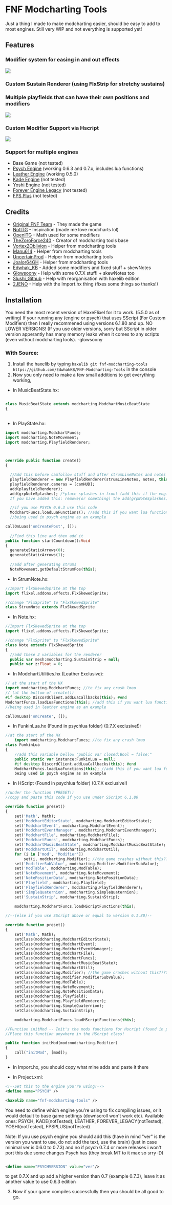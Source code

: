 # FNF Modcharting Tools
Just a thing I made to make modcharting easier, should be easy to add to most engines.
Still very WIP and not everything is supported yet!

## Features
### Modifier system for easing in and out effects
![](https://github.com/TheZoroForce240/FNF-Modcharting-Tools/blob/main/readme/modifiers.gif)
### Custom Sustain Renderer (using FlxStrip for stretchy sustains)
### Multiple playfields that can have their own positions and modifiers
![](https://github.com/TheZoroForce240/FNF-Modcharting-Tools/blob/main/readme/sustains.gif)
### Custom Modifier Support via Hscript
![](https://github.com/TheZoroForce240/FNF-Modcharting-Tools/blob/main/readme/custommods.gif)
### Support for multiple engines
- Base Game (not tested)
- [Psych Engine](https://github.com/ShadowMario/FNF-PsychEngine) (working 0.6.3 and 0.7.x, includes lua functions)
- [Leather Engine](https://github.com/Leather128/LeatherEngine) (working 0.5.0)
- [Kade Engine](https://github.com/KadeDev/Kade-Engine) (not tested)
- [Yoshi Engine](https://github.com/YoshiCrafter29/YoshiCrafterEngine) (not tested)
- [Forever Engine Legacy](https://github.com/Yoshubs/Forever-Engine-Legacy) (not tested)
- [FPS Plus](https://github.com/ThatRozebudDude/FPS-Plus-Public) (not tested)


## Credits 
- [Original FNF Team](https://github.com/ninjamuffin99/Funkin) - They made the game
- [NotITG](https://www.noti.tg/) - Inspiration (made me love modcharts lol)
- [OpenITG](https://github.com/openitg/openitg) - Math used for some modifiers
- [TheZoroForce240](https://github.com/TheZoroForce240/FNF-Modcharting-Tools) - Creator of modcharting tools base
- [Vortex2Oblivion](https://github.com/Vortex2Oblivion) - Helper from modcharting tools
- [Manu614](https://github.com/Manu614) - Helper from modcharting tools
- [UncertainProd](https://github.com/UncertainProd) - Helper from modcharting tools
- [Joalor64GH](https://github.com/Joalor64GH) - Helper from modcharting tools
- [Edwhak_KB](https://github.com/EdwhakKB) - Added some modifiers and fixed stuff + skewNotes
- [Glowsoony](https://github.com/glowsoony) - Help with some 0.7.X stuff! + skewNotes too
- [Slushi_Github](https://github.com/Slushi-Github) - Help with reorganisation with haxelib edition
- [2JENO](https://github.com/2JENO) - Help with the Import.hx thing (fixes some things so thanks!)

## Installation 
You need the most recent version of HaxeFlixel for it to work. (5.5.0 as of writing)
If your running any (engine or psych) that uses SScript (For Custom Modifiers) then I really recommened using versions 6.1.80 and up. NO LOWER VERSIONS! (If you use older versions, sorry but SScript in older version apperantly has many memory leaks when it comes to any scripts (even without modchartingTools). -glowsoony
### With Source:
1. Install the haxelib by typing `haxelib git fnf-modcharting-tools https://github.com/EdwhakKB/FNF-Modcharting-Tools` in the console
2. Now you only need to make a few small additions to get everything working,
- In MusicBeatState.hx:
```haxe

class MusicBeatState extends modcharting.ModchartMusicBeatState
{
  
```
- In PlayState.hx:
```haxe
import modcharting.ModchartFuncs;
import modcharting.NoteMovement;
import modcharting.PlayfieldRenderer;
  
```
```haxe

override public function create()
{

  //Add this before camfollow stuff and after strumLineNotes and notes have been made
  playfieldRenderer = new PlayfieldRenderer(strumLineNotes, notes, this);
  playfieldRenderer.cameras = [camHUD];
  add(playfieldRenderer);
  add(grpNoteSplashes); /*place splashes in front (add this if the engine has splashes).
  If you have added this: remove(or something) the add(grpNoteSplashes); which is by default below the add(strumLineNotes);*/

  //if you use PSYCH 0.6.3 use this code
  ModchartFuncs.loadLuaFunctions(); //add this if you want lua functions in scripts
  //being used in psych engine as an example

callOnLuas('onCreatePost', []);
      
  //Find this line and then add it
public function startCountdown():Void
{
  generateStaticArrows(0);
  generateStaticArrows(1);
  
  //add after generating strums
  NoteMovement.getDefaultStrumPos(this);
```

- In StrumNote.hx:
```haxe
//Import FlxSkewedSprite at the top
import flixel.addons.effects.FlxSkewedSprite;

//change "FlxSprite" to "FlxSkewedSprite"
class StrumNote extends FlxSkewedSprite

```

- In Note.hx:
```haxe
//Import FlxSkewedSprite at the top
import flixel.addons.effects.FlxSkewedSprite;

//change "FlxSprite" to "FlxSkewedSprite"
class Note extends FlxSkewedSprite
{
  //add these 2 variables for the renderer
  public var mesh:modcharting.SustainStrip = null;
  public var z:Float = 0;

```

- In ModchartUtilities.hx (Leather Exclusive):

```haxe
// at the start of the HX
import modcharting.ModchartFuncs; //to fix any crash lmao
// (at the bottom of create())
#if desktop DiscordClient.addLuaCallbacks(this); #end
ModchartFuncs.loadLuaFunctions(this); //add this if you want lua functions in scripts
//being used in leather engine as an example

callOnLuas('onCreate', []);

```

- In FunkinLua.hx (Found in psychlua folder) (0.7.X exclusive!):
```haxe
//at the start of the HX
    import modcharting.ModchartFuncs; //to fix any crash lmao
class FunkinLua
{
    //add this variable bellow "public var closed:Bool = false;"
  	public static var instance:FunkinLua = null;
    #if desktop DiscordClient.addLuaCallbacks(this); #end
    ModchartFuncs.loadLuaFunctions(this); //add this if you want lua functions in scripts
    being used in psych engine as an example


```
- In HScript (Found in psychlua folder) (0.7.X exclusive!)
``` haxe
//under the function (PRESET!)
//copy and paste this code if you use under SScript 6.1.80

override function preset()
{
	set('Math', Math);
	set('ModchartEditorState', modcharting.ModchartEditorState);
	set('ModchartEvent', modcharting.ModchartEvent);
	set('ModchartEventManager', modcharting.ModchartEventManager);
	set('ModchartFile', modcharting.ModchartFile);
	set('ModchartFuncs', modcharting.ModchartFuncs);
	set('ModchartMusicBeatState', modcharting.ModchartMusicBeatState);
	set('ModchartUtil', modcharting.ModchartUtil);
	for (i in ['mod', 'Modifier'])
		set(i, modcharting.Modifier); //the game crashes without this???????? what??????????? -- fue glow
	set('ModifierSubValue', modcharting.Modifier.ModifierSubValue);
	set('ModTable', modcharting.ModTable);
	set('NoteMovement', modcharting.NoteMovement);
	set('NotePositionData', modcharting.NotePositionData);
	set('Playfield', modcharting.Playfield);
	set('PlayfieldRenderer', modcharting.PlayfieldRenderer);
	set('SimpleQuaternion', modcharting.SimpleQuaternion);
	set('SustainStrip', modcharting.SustainStrip);
	
	modcharting.ModchartFuncs.loadHScriptFunctions(this);

//--(else if you use SScript above or equal to version 6.1.80)--

override function preset()
{
	set('Math', Math);
	setClass(modcharting.ModchartEditorState);
	setClass(modcharting.ModchartEvent);
	setClass(modcharting.ModchartEventManager);
	setClass(modcharting.ModchartFile);
	setClass(modcharting.ModchartFuncs);
	setClass(modcharting.ModchartMusicBeatState);
	setClass(modcharting.ModchartUtil);
	setClass(modcharting.Modifier); //the game crashes without this???????? what??????????? -- fue glow
	setClass(modcharting.Modifier.ModifierSubValue);
	setClass(modcharting.ModTable);
	setClass(modcharting.NoteMovement);
	setClass(modcharting.NotePositionData);
	setClass(modcharting.Playfield);
	setClass(modcharting.PlayfieldRenderer);
	setClass(modcharting.SimpleQuaternion);
	setClass(modcharting.SustainStrip);

	modcharting.ModchartFuncs.loadHScriptFunctions(this);

//Function initMod -- Init's the mods functions for Hscript (found in psychlua)
//Place this function anywhere in the HScript class!

public function initMod(mod:modcharting.Modifier)
{
	call("initMod", [mod]);
}

```
- In Import.hx, you should copy what mine adds and paste it there

- In Project.xml:
```xml
<!--Set this to the engine you're using!-->
<define name="PSYCH" />

<haxelib name="fnf-modcharting-tools" />

```
You need to define which engine you're using to fix compiling issues, or it would default to base game settings (downscroll won't work etc).
Available ones: PSYCH, KADE(notTested), LEATHER, FOREVER_LEGACY(notTested), YOSHI(notTested), FPSPLUS(notTested)

Note: If you use psych engine you should add this (have in mind "ver" is the version you want to use, do not add the text, use the brain)
(just in case minimal ver is 0.6.0 to 0.7.3)
and no if psych 0.7.4 or more releases i won't port this due some changes Psych has (they break MT to it max so srry :D)

```xml

<define name="PSYCHVERSION" value="ver"/>

```

to get 0.7.X and up add a higher version than 0.7 (example 0.7.3),
leave it as another value to use 0.6.3 edition


3. Now if your game compiles successfully then you should be all good to go.

